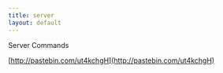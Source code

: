 ```yaml
---
title: server
layout: default
---
```


Server Commands

[http://pastebin.com/ut4kchgH](http://pastebin.com/ut4kchgH)

